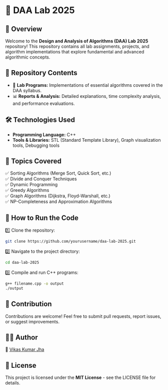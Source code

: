 # 🎯 DAA Lab 2025

## 📌 Overview
Welcome to the **Design and Analysis of Algorithms (DAA) Lab 2025** repository! This repository contains all lab assignments, projects, and algorithm implementations that explore fundamental and advanced algorithmic concepts.

## 📂 Repository Contents
- 📝 **Lab Programs:** Implementations of essential algorithms covered in the DAA syllabus.
- 📊 **Reports & Analysis:** Detailed explanations, time complexity analysis, and performance evaluations.

## 🛠️ Technologies Used
- **Programming Language:** C++
- **Tools & Libraries:** STL (Standard Template Library), Graph visualization tools, Debugging tools

## 📖 Topics Covered
✅ Sorting Algorithms (Merge Sort, Quick Sort, etc.)  
✅ Divide and Conquer Techniques  
✅ Dynamic Programming  
✅ Greedy Algorithms  
✅ Graph Algorithms (Dijkstra, Floyd-Warshall, etc.)  
✅ NP-Completeness and Approximation Algorithms  

## 🚀 How to Run the Code
1️⃣ Clone the repository:
   ```sh
   git clone https://github.com/yourusername/daa-lab-2025.git
   ```
2️⃣ Navigate to the project directory:
   ```sh
   cd daa-lab-2025
   ```
3️⃣ Compile and run C++ programs:
   ```sh
   g++ filename.cpp -o output
   ./output
   ```

## 🤝 Contribution
Contributions are welcome! Feel free to submit pull requests, report issues, or suggest improvements.

## 👨‍💻 Author
📌 [Vikas Kumar Jha](https://github.com/yourusername)

## 📜 License
This project is licensed under the **MIT License** - see the LICENSE file for details.

